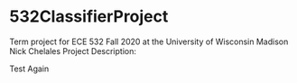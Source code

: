 # 532ClassifierProject
Term project for ECE 532 Fall 2020 at the University of Wisconsin Madison
Nick Chelales
Project Description:

Test Again
